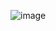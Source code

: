 ![image](https://user-images.githubusercontent.com/93635431/173218412-a8a47f61-0fcc-4dfc-a783-b96e2fa51a10.png)

